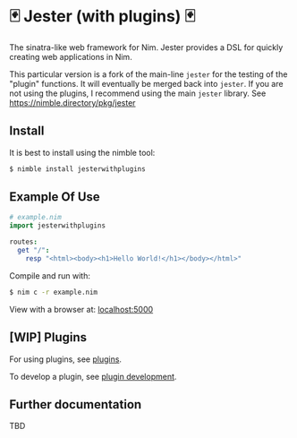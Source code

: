 # 🃏 Jester (with plugins) 🃏

The sinatra-like web framework for Nim. Jester provides a DSL for quickly
creating web applications in Nim.

This particular version is a fork of the main-line `jester` for the testing of
the "plugin" functions. It will eventually
be merged back into `jester`. If you are not using the plugins, I recommend
using the main `jester` library. See https://nimble.directory/pkg/jester

## Install

It is best to install using the nimble tool:

```bash
$ nimble install jesterwithplugins
```

## Example Of Use

```nim
# example.nim
import jesterwithplugins

routes:
  get "/":
    resp "<html><body><h1>Hello World!</h1></body></html>"
```

Compile and run with:

```bash
$ nim c -r example.nim
```

View with a browser at: [localhost:5000](http://localhost:5000)

## [WIP] Plugins

For using plugins, see [plugins](../blob/master/docs/plugin.md).

To develop a plugin, see [plugin development](../blob/master/docs/plugin-develop.md).

## Further documentation

TBD
